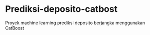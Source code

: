 # Prediksi-deposito-catbost
Proyek machine learning prediksi deposito berjangka menggunakan CatBoost
